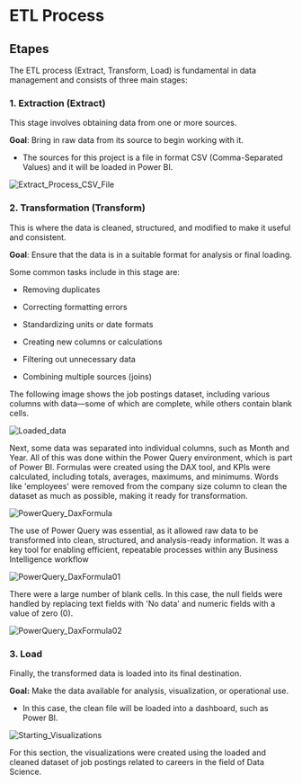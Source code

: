 # ETL Process

## Etapes

The ETL process (Extract, Transform, Load) is fundamental in data management and consists of three main stages:

### 1. Extraction (Extract)

This stage involves obtaining data from one or more sources.<br>

**Goal**: Bring in raw data from its source to begin working with it.

- The sources for this project is a file in format CSV (Comma-Separated Values) and it will be loaded in Power BI.












![Extract_Process_CSV_File](https://github.com/user-attachments/assets/b475e800-d85b-43d2-bf47-72d7eb8326b4)













### 2. Transformation (Transform)

This is where the data is cleaned, structured, and modified to make it useful and consistent.<br>

**Goal**: Ensure that the data is in a suitable format for analysis or final loading.

Some common tasks include in this stage are:

- Removing duplicates

- Correcting formatting errors

- Standardizing units or date formats

- Creating new columns or calculations

- Filtering out unnecessary data

- Combining multiple sources (joins)



The following image shows the job postings dataset, including various columns with data—some of which are complete, while others contain blank cells.












![Loaded_data](https://github.com/user-attachments/assets/ea7d29ce-1cb4-4ced-a499-5998582d827a)










Next, some data was separated into individual columns, such as Month and Year. All of this was done within the Power Query environment, which is part of Power BI. Formulas were created using the DAX tool, and KPIs were calculated, including totals, averages, maximums, and minimums. Words like 'employees' were removed from the company size column to clean the dataset as much as possible, making it ready for transformation.




![PowerQuery_DaxFormula](https://github.com/user-attachments/assets/235343ec-448c-4350-9c35-844da8c00e18)






The use of Power Query was essential, as it allowed raw data to be transformed into clean, structured, and analysis-ready information. It was a key tool for enabling efficient, repeatable processes within any Business Intelligence workflow





![PowerQuery_DaxFormula01](https://github.com/user-attachments/assets/fc1aba1d-00e1-408a-8de9-f230d4e947c0)








There were a large number of blank cells. In this case, the null fields were handled by replacing text fields with 'No data' and numeric fields with a value of zero (0).





![PowerQuery_DaxFormula02](https://github.com/user-attachments/assets/3f2584b3-e67c-4acd-96d0-4e65af025a3b)



















### 3. Load 

Finally, the transformed data is loaded into its final destination.<br>

**Goal:** Make the data available for analysis, visualization, or operational use.

- In this case, the clean file will be loaded into a dashboard, such as Power BI.



  




![Starting_Visualizations](https://github.com/user-attachments/assets/7082e05f-feb8-454f-a33d-009e80814267)




For this section, the visualizations were created using the loaded and cleaned dataset of job postings related to careers in the field of Data Science.





































  







